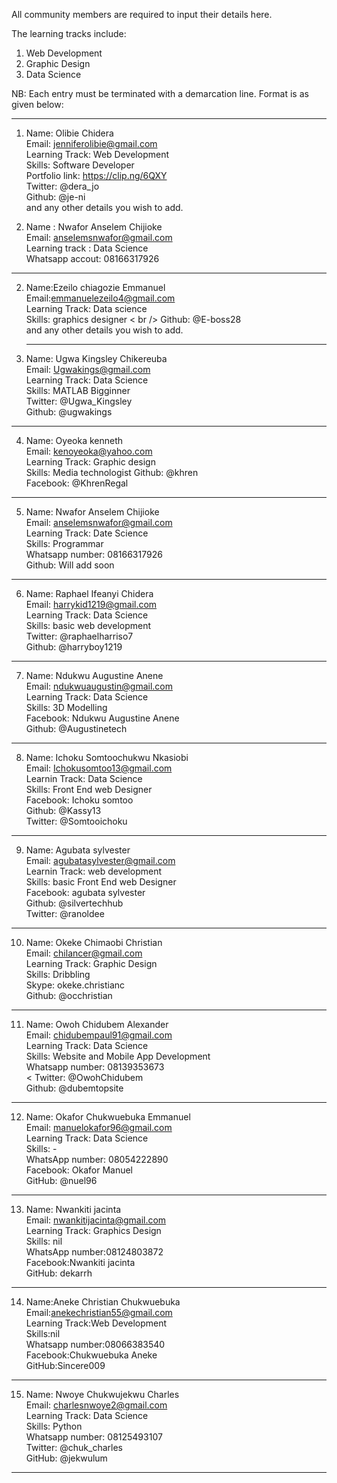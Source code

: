 All community members are required to input their details here.

The learning tracks include:

1. Web Development
2. Graphic Design
3. Data Science

NB: Each entry must be terminated with a demarcation line.
Format is as given below:

-------------------------------------------------
1. Name: Olibie Chidera <br />
   Email: jenniferolibie@gmail.com <br />
   Learning Track: Web Development <br />
   Skills: Software Developer <br />
   Portfolio link: https://clip.ng/6QXY <br />
   Twitter: @dera_jo <br />
   Github: @je-ni <br />
   and any other details you wish to add. <br />

2. Name : Nwafor Anselem  Chijioke<br/>
   Email: anselemsnwafor@gmail.com<br/>
   Learning track : Data Science<br/>
   Whatsapp accout: 08166317926<br/>
   
 
-----------------------------------------------
2. Name:Ezeilo chiagozie Emmanuel <br />
   Email:emmanuelezeilo4@gmail.com <br />
   Learning Track: Data science <br />
   Skills: graphics designer < br />
   Github: @E-boss28 <br />
   and any  other details you wish to add. <br />
   
   -------------------------------------------------
 3. Name: Ugwa Kingsley Chikereuba <br />
   Email: Ugwakings@gmail.com <br />
   Learning Track: Data Science <br />
   Skills: MATLAB Bigginner <br />
   Twitter: @Ugwa_Kingsley <br />
   Github: @ugwakings <br />

-----------------------------------------------
  4. Name: Oyeoka kenneth<br />
   Email: kenoyeoka@yahoo.com <br />
   Learning Track: Graphic design <br />
   Skills: Media technologist
   Github: @khren <br />
   Facebook: @KhrenRegal <br />

-----------------------------------------------
5. Name: Nwafor Anselem Chijioke<br/>
   Email: anselemsnwafor@gmail.com<br/>
   Learning Track: Date Science<br/>
   Skills: Programmar<br/>
   Whatsapp number: 08166317926<br/>
   Github: Will add soon
   
-----------------------------------------------
6. Name: Raphael Ifeanyi Chidera <br />
   Email: harrykid1219@gmail.com <br />
   Learning Track: Data Science <br />
   Skills: basic web development <br />
   Twitter: @raphaelharriso7 <br />
   Github: @harryboy1219 <br />
   
-----------------------------------------------
7. Name: Ndukwu Augustine Anene <br />
   Email: ndukwuaugustin@gmail.com <br />
   Learning Track: Data Science <br />
   Skills: 3D Modelling <br />
   Facebook: Ndukwu Augustine Anene <br />
   Github: @Augustinetech <br />
------------------------------------------------
8. Name: Ichoku Somtoochukwu Nkasiobi <br />
   Email: Ichokusomtoo13@gmail.com<br />
   Learnin Track: Data Science<br />
   Skills: Front End web Designer<br />
   Facebook: Ichoku somtoo<br />
   Github: @Kassy13<br />
   Twitter: @Somtooichoku<br />
  ------------------------------------------------- 
9. Name: Agubata sylvester <br />
   Email: agubatasylvester@gmail.com<br />
   Learnin Track: web development<br />
   Skills: basic Front End web Designer<br />
   Facebook: agubata sylvester<br />
   Github: @silvertechhub<br />
   Twitter: @ranoldee<br />
  ------------------------------------------------- 
10. Name: Okeke Chimaobi Christian <br />
   Email: chilancer@gmail.com <br />
   Learning Track: Graphic Design <br />
   Skills: Dribbling <br />
   Skype: okeke.christianc <br />
   Github: @occhristian <br />
-----------------------------------------------
11. Name: Owoh Chidubem Alexander <br />
   Email: chidubempaul91@gmail.com <br />
   Learning Track: Data Science <br />
   Skills: Website and Mobile App Development <br />
   Whatsapp number: 08139353673<br/><
   Twitter: @OwohChidubem <br />
   Github: @dubemtopsite <br />
-----------------------------------------------------
12. Name: Okafor Chukwuebuka Emmanuel <br />
    Email: manuelokafor96@gmail.com <br />
    Learning Track: Data Science <br />
    Skills: - <br />
    WhatsApp number: 08054222890 <br />
    Facebook: Okafor Manuel <br />
    GitHub: @nuel96 <br />
--------------------------------------------
13. Name: Nwankiti jacinta <br />
    Email: nwankitijacinta@gmail.com <br />
    Learning Track: Graphics Design <br />
    Skills: nil <br />
    WhatsApp number:08124803872 <br />
    Facebook:Nwankiti jacinta <br />
    GitHub: dekarrh <br />
--------------------------------------------
14. Name:Aneke Christian Chukwuebuka <br />
    Email:anekechristian55@gmail.com <br />
    Learning Track:Web Development <br />
    Skills:nil <br />
    Whatsapp number:08066383540 <br />
    Facebook:Chukwuebuka Aneke <br />
    GitHub:Sincere009 <br />
--------------------------------------------
15. Name: Nwoye Chukwujekwu Charles <br />
    Email: charlesnwoye2@gmail.com<br />
    Learning Track: Data Science <br />
    Skills: Python  <br />
    Whatsapp number: 08125493107 <br />
    Twitter: @chuk_charles <br />
    GitHub: @jekwulum <br />
--------------------------------------------
